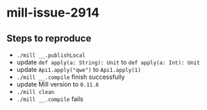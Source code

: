 # mill-issue-2914
## Steps to reproduce
- `./mill __.publishLocal`
- update `def apply(a: String): Unit` to `def apply(a: Int): Unit`
- update `Api1.apply("qwe")` to `Api1.apply(1)`
- `./mill __.compile` finish successfully
- update Mill version to `0.11.6`
- `./mill clean`
- `./mill __.compile` fails